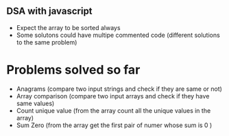 ## DSA with javascript

-   Expect the array to be sorted always
-   Some solutons could have multipe commented code (different solutions to the same problem)

# Problems solved so far

-   Anagrams (compare two input strings and check if they are same or not)
-   Array comparison (compare two input arrays and check if they have same values)
-   Count unique value (from the array count all the unique values in the array)
-   Sum Zero (from the array get the first pair of numer whose sum is 0 )
